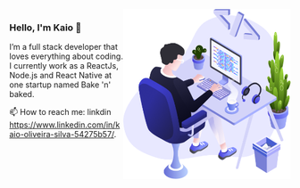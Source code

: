 <img align="right" src="https://github.com/kaioosilva/kaioosilva/blob/main/illustration.png" width="300"/>

### Hello, I'm Kaio 👋
I’m a full stack developer that loves everything about coding. I currently work as a ReactJs, Node.js and React Native at one startup named Bake 'n' baked.

📫 How to reach me: linkdin https://www.linkedin.com/in/kaio-oliveira-silva-54275b57/.

<!--
**kaioosilva/kaioosilva** is a ✨ _special_ ✨ repository because its `README.md` (this file) appears on your GitHub profile.

Here are some ideas to get you started:

- 🔭 I’m currently working on ...
- 🌱 I’m currently learning ...
- 👯 I’m looking to collaborate on ...
- 🤔 I’m looking for help with ...
- 💬 Ask me about ...
- 📫 How to reach me: ...
- 😄 Pronouns: ...
- ⚡ Fun fact: ...
-->
